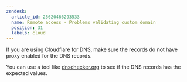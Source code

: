 ```yaml
---
zendesk:
  article_id: 25620466293533
  name: Remote access - Problems validating custom domain
  position: 31
  labels: cloud
---
```


If you are using Cloudflare for DNS, make sure the records do not have proxy enabled for the DNS records.

You can use a tool like [dnschecker.org](https://dnschecker.org/) to see if the DNS records has the expected values.
